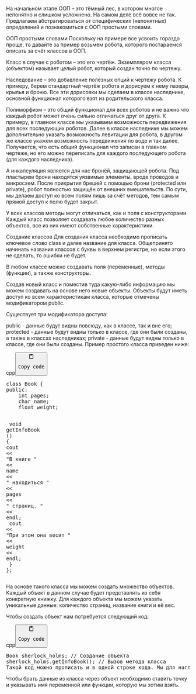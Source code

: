 <p>На начальном этапе ООП – это тёмный лес, в котором многое непонятно и слишком усложнено. 
На самом деле всё вовсе не так. Предлагаем абстрагироваться от специфических (непонятных) определений и познакомиться с ООП простыми словами. </p>
<p>ООП простыми словами
Поскольку на примере все усвоить гораздо проще, то давайте за пример возьмем робота, которого постараемся описать за счёт классов в ООП.</p>
<p>Класс в случае с роботом – это его чертёж. Экземпляром класса (объектом) называет целый робот, который создан точно по чертежу.</p>
<p>Наследование – это добавление полезных опций к чертежу робота. 
К примеру, берем стандартный чертёж робота и дорисуем к нему лазеры, крылья и броню. 
Все эти дорисовки мы сделаем в классе наследнике, основной функционал которого взят из родительского класса.</p>
<p>Полиморфизм – это общий функционал для всех роботов и не важно что каждый робот может очень сильно отличаться друг от друга. 
К примеру, в главном классе мы указываем возможность передвижения для всех последующих роботов. 
Далее в классе наследнике мы можем дополнительно указать возможность левитации для робота, в другом же классе укажем возможность передвижения по воде и так далее. 
Получается, что есть общий функционал что записан в главном чертеже, но его можно переписать для каждого последующего робота (для каждого наследника).</p>
<p>А инкапсуляция является для нас бронёй, защищающей робота. 
Под пластырем брони находятся уязвимые элементы, вроде проводов и микросхем. После прикрытия брешей с помощью брони (protected или private), 
робот полностью защищён от внешних вмешательств. По сути, мы делаем доступ ко всем полям лишь за счёт методов, тем самым прямой доступ к полю будет закрыт.</p>
<p>У всех классов методы могут отличаться, как и поля с конструкторами. 
Каждый класс позволяет создавать любое количество разных объектов, все из них имеют собственные характеристики.</p>
<p>Создание классов
Для создания класса необходимо прописать ключевое слово class и далее название для класса. 
Общепринято начинать названия классов с буквы в верхнем регистре, но если этого не сделать, то ошибки не будет.</p>
<p>В любом классе можно создавать поля (переменные), методы (функции), а также конструкторы.</p>
<p>Создав новый класс и поместив туда какую-либо информацию мы можем создавать на основе него новые объекты. 
Объекты будут иметь доступ ко всем характеристикам класса, которые отмечены модификатором public.</p>
<p>Существует три модификатора доступа:</p>
<p>public - данные будут видны повсюду, как в классе, так и вне его;
protected - данные будут видны только в классе, где они были созданы, а также в классах наследниках;
private - данные будут видны только в классе, где они были созданы.
Пример простого класса приведен ниже:</p>
<div class="code-element"><div class="lang-line"><text>cpp</text><button class="copy-code-button" onclick="copyCode(this)"><svg style="width: 1.2em;height: 1.2em;" aria-hidden="true" xmlns="http://www.w3.org/2000/svg" fill="none" viewBox="0 0 24 24"><path stroke="currentColor" stroke-linecap="round" stroke-linejoin="round" stroke-width="2" d="M15 4h3a1 1 0 0 1 1 1v15a1 1 0 0 1-1 1H6a1 1 0 0 1-1-1V5a1 1 0 0 1 1-1h3m0 3h6m-5-4v4h4V3h-4Z"/></svg><pre>Copy code</pre></button></div><div class="code"><div class="highlight"><pre><span></span><span class="k">class</span><span class="w"> </span><span class="nc">Book</span><span class="w"> </span><span class="p">{</span>
<span class="k">public</span><span class="o">:</span>
<span class="w">    </span><span class="kt">int</span><span class="w"> </span><span class="n">pages</span><span class="p">;</span>
<span class="w">    </span><span class="kt">char</span><span class="w"> </span><span class="n">name</span><span class="p">;</span>
<span class="w">    </span><span class="kt">float</span><span class="w"> </span><span class="n">weight</span><span class="p">;</span>

<span class="w">    </span><span class="kt">void</span><span class="w"> </span><span class="nf">getInfoBook</span><span class="w"> </span><span class="p">()</span><span class="w"> </span><span class="p">{</span>
<span class="w">        </span><span class="n">cout</span><span class="w"> </span><span class="o">&lt;&lt;</span><span class="w"> </span><span class="s">&quot;В книге &quot;</span><span class="w"> </span><span class="o">&lt;&lt;</span><span class="w"> </span><span class="n">name</span><span class="w"> </span><span class="o">&lt;&lt;</span><span class="w"> </span><span class="s">&quot; находиться &quot;</span><span class="w"> </span><span class="o">&lt;&lt;</span><span class="w"> </span><span class="n">pages</span><span class="w"> </span><span class="o">&lt;&lt;</span><span class="w"> </span><span class="s">&quot; страниц. &quot;</span><span class="w"> </span><span class="o">&lt;&lt;</span><span class="w"> </span><span class="n">endl</span><span class="p">;</span>
<span class="w">        </span><span class="n">cout</span><span class="w"> </span><span class="o">&lt;&lt;</span><span class="w"> </span><span class="s">&quot;При этом она весит &quot;</span><span class="w"> </span><span class="o">&lt;&lt;</span><span class="w"> </span><span class="n">weight</span><span class="w"> </span><span class="o">&lt;&lt;</span><span class="w"> </span><span class="n">endl</span><span class="p">;</span>
<span class="w">    </span><span class="p">}</span><span class="w"> </span>
<span class="p">};</span>
</pre></div></div></div>

<p>На основе такого класса мы можем создать множество объектов. 
Каждый объект в данном случае будет представлять из себя конкретную книжку. 
Для каждого объекта мы можем указать уникальные данные: количество страниц, название книги и её вес.</p>
<p>Чтобы создать объект нам потребуется следующий код:</p>
<div class="code-element"><div class="lang-line"><text>cpp</text><button class="copy-code-button" onclick="copyCode(this)"><svg style="width: 1.2em;height: 1.2em;" aria-hidden="true" xmlns="http://www.w3.org/2000/svg" fill="none" viewBox="0 0 24 24"><path stroke="currentColor" stroke-linecap="round" stroke-linejoin="round" stroke-width="2" d="M15 4h3a1 1 0 0 1 1 1v15a1 1 0 0 1-1 1H6a1 1 0 0 1-1-1V5a1 1 0 0 1 1-1h3m0 3h6m-5-4v4h4V3h-4Z"/></svg><pre>Copy code</pre></button></div><div class="code"><div class="highlight"><pre><span></span><span class="n">Book</span><span class="w"> </span><span class="n">sherlock_holms</span><span class="p">;</span><span class="w"> </span><span class="c1">// Создание объекта</span>
<span class="n">sherlock_holms</span><span class="p">.</span><span class="n">getInfoBook</span><span class="p">();</span><span class="w"> </span><span class="c1">// Вызов метода класса</span>
<span class="n">Такой</span><span class="w"> </span><span class="n">код</span><span class="w"> </span><span class="n">можно</span><span class="w"> </span><span class="n">прописать</span><span class="w"> </span><span class="n">и</span><span class="w"> </span><span class="n">в</span><span class="w"> </span><span class="n">одной</span><span class="w"> </span><span class="n">строке</span><span class="w"> </span><span class="n">кода</span><span class="p">.</span><span class="w"> </span><span class="n">Мы</span><span class="w"> </span><span class="n">для</span><span class="w"> </span><span class="n">наглядности</span><span class="w"> </span><span class="n">разбили</span><span class="w"> </span><span class="n">код</span><span class="w"> </span><span class="n">в</span><span class="w"> </span><span class="n">две</span><span class="w"> </span><span class="n">строки</span><span class="p">.</span>
</pre></div></div></div>

<p>Чтобы брать данные из класса через объект необходимо ставить точку и указывать имя переменной или функции, которую мы хотим взять.</p>